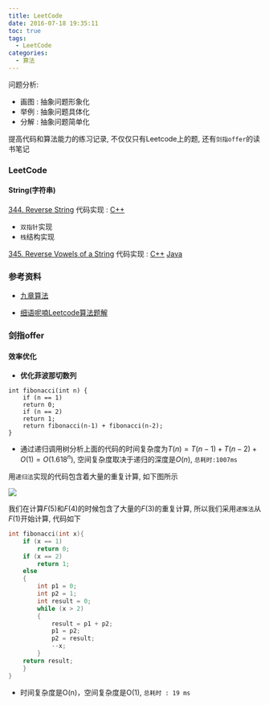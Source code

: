 ```yaml
---
title: LeetCode
date: 2016-07-18 19:35:11
toc: true
tags:
  - LeetCode
categories:
  - 算法
---
```

问题分析:

- 画图 : 抽象问题形象化
- 举例 : 抽象问题具体化
- 分解 : 抽象问题简单化

<!--more-->

提高代码和算法能力的练习记录, 不仅仅只有Leetcode上的题, 还有`剑指offer`的读书笔记

### **LeetCode**

#### **String(字符串)**

[344. Reverse String](https://leetcode.com/problems/reverse-string/)
  代码实现 : [C++](https://github.com/Simshang/LeetcodeCpp/blob/master/LeetcodeCpp/ReverseString.cpp)
  - `双指针`实现
  - `栈`结构实现
  
[345. Reverse Vowels of a String](https://leetcode.com/problems/reverse-vowels-of-a-string/)
  代码实现 : 
  [C++](https://github.com/Simshang/LeetcodeCpp/blob/master/LeetcodeCpp/ReverseString.cpp) 
  [Java](https://github.com/Simshang/LeetCode/blob/master/src/ReverseString.java)
  


### **参考资料**

- [九章算法](http://www.jiuzhang.com/solutions/)

- [细语呢喃Leetcode算法题解](https://www.hrwhisper.me/leetcode-algorithm-solution/)

### **剑指offer**

#### **效率优化**

- **优化菲波那切数列**

```
int fibonacci(int n) {
    if (n == 1)
    return 0;
    if (n == 2)
    return 1;
    return fibonacci(n-1) + fibonacci(n-2);
}
```

- 通过递归调用树分析上面的代码的时间复杂度为$T(n)=T(n-1)+T(n-2)+O(1)= O(1.618 ^ n)$, 空间复杂度取决于递归的深度是$O(n)$, `总耗时:1007ms`

用`递归法`实现的代码包含着大量的重复计算, 如下图所示

![](\img\Leetcode\fibonacci.jpg)

我们在计算$F(5)$和$F(4)$的时候包含了大量的$F(3)$的重复计算, 所以我们采用`递推法`从$F(1)$开始计算, 代码如下

```c++
int fibonacci(int x){
    if (x == 1)
        return 0;
    if (x == 2)
        return 1;
    else
    {
        int p1 = 0;
        int p2 = 1;
        int result = 0;
        while (x > 2)
        {
            result = p1 + p2;
            p1 = p2;
            p2 = result;
            --x;
        }
    return result;
    }
}
```

- 时间复杂度是O(n)，空间复杂度是O(1), `总耗时 : 19 ms`              


